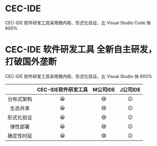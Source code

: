 # CEC-IDE
CEC-IDE 软件研发工具采用微内核、形式化验证、比 Visual Studio Code 快 800%

# CEC-IDE 软件研发工具 全新自主研发，打破国外垄断

CEC-IDE 软件研发工具采用微内核、形式化验证、比 Visual Studio 快 600%

| | CEC-IDE软件研发工具 | M公司IDE | J公司IDE |
| :-----:| :----: | :----: | :----: |
|分布式架构 |😀|😅| 😕 |
| 生态共享 |😀|😅| 😕 |
|形式化验证|😀|😅| 😕 |
|弹性部署|😀|😅| 😕 |
|确定性时延|😀|😅| 😕 |
